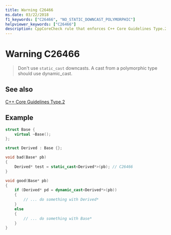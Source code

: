 ```yaml
---
title: Warning C26466
ms.date: 03/22/2018
f1_keywords: ["C26466", "NO_STATIC_DOWNCAST_POLYMORPHIC"]
helpviewer_keywords: ["C26466"]
description: CppCoreCheck rule that enforces C++ Core Guidelines Type.2
---
```

# Warning C26466

> Don't use `static_cast` downcasts. A cast from a polymorphic type should use dynamic_cast.

## See also

[C++ Core Guidelines Type.2](https://github.com/isocpp/CppCoreGuidelines/blob/master/CppCoreGuidelines.md#Pro-type-downcast)

## Example

```cpp
struct Base {
    virtual ~Base();
};

struct Derived : Base {};

void bad(Base* pb)
{
    Derived* test = static_cast<Derived*>(pb); // C26466
}

void good(Base* pb)
{
    if (Derived* pd = dynamic_cast<Derived*>(pb))
    {
        // ... do something with Derived*
    }
    else
    {
        // ... do something with Base*
    }
}
```
